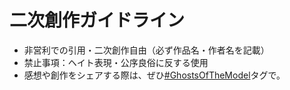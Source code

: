 # 二次創作ガイドライン

- 非営利での引用・二次創作自由（必ず作品名・作者名を記載）
- 禁止事項：ヘイト表現・公序良俗に反する使用
- 感想や創作をシェアする際は、ぜひ[#GhostsOfTheModel](#)タグで。

